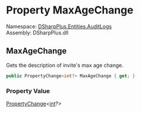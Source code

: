 # Property MaxAgeChange

Namespace: [DSharpPlus.Entities.AuditLogs](DSharpPlus.Entities.AuditLogs.md)  
Assembly: DSharpPlus.dll

## <a id="DSharpPlus_Entities_AuditLogs_DiscordAuditLogInviteEntry_MaxAgeChange"></a>MaxAgeChange

Gets the description of invite's max age change.

```csharp
public PropertyChange<int?> MaxAgeChange { get; }
```

### Property Value

[PropertyChange](DSharpPlus.Entities.AuditLogs.PropertyChange\-1.md)<[int](https://learn.microsoft.com/dotnet/api/system.int32)?\>

